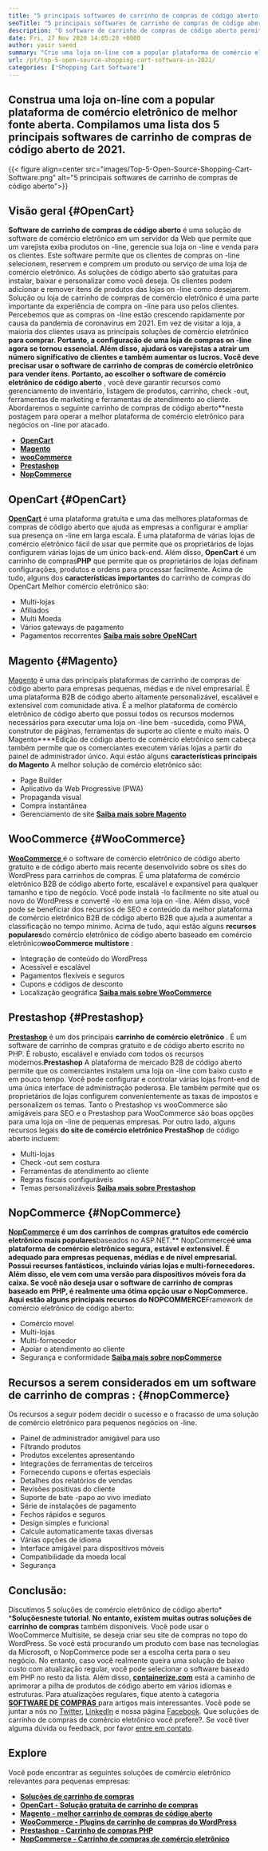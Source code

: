 ```yaml
---
title: "5 principais softwares de carrinho de compras de código aberto em 2021" 
seoTitle: "5 principais softwares de carrinho de compras de código aberto em 2021" 
description: "O software de carrinho de compras de código aberto permite configurar um site de comércio eletrônico on-line de baixo custo para o seu negócio. Vamos revisar os 5 principais carrinhos de compras de freeware." 
date: Fri, 27 Nov 2020 14:05:20 +0000
author: yasir saeed
summary: "Crie uma loja on-line com a popular plataforma de comércio eletrônico de melhor fonte aberta. Compilamos uma lista dos 5 principais softwares de carrinho de compras de código aberto de 2021." 
url: /pt/top-5-open-source-shopping-cart-software-in-2021/
categories: ['Shopping Cart Software']
---
```


## Construa uma loja on-line com a popular plataforma de comércio eletrônico de melhor fonte aberta. Compilamos uma lista dos 5 principais softwares de carrinho de compras de código aberto de 2021.

{{< figure align=center src="images/Top-5-Open-Source-Shopping-Cart-Software.png" alt="5 principais softwares de carrinho de compras de código aberto">}}


## **Visão geral** {#OpenCart}

**Software de carrinho de compras de código aberto** é uma solução de software de comércio eletrônico em um servidor da Web que permite que um varejista exiba produtos on -line, gerencie sua loja on -line e venda para os clientes. Este software permite que os clientes de compras on -line selecionem, reservem e comprem um produto ou serviço de uma loja de comércio eletrônico. As soluções de código aberto são gratuitas para instalar, baixar e personalizar como você deseja. Os clientes podem adicionar e remover itens de produtos das lojas on -line como desejarem. Solução ou loja de carrinho de compras de comércio eletrônico é uma parte importante da experiência de compra on -line para uso pelos clientes.
Percebemos que as compras on -line estão crescendo rapidamente por causa da pandemia de coronavírus em 2021. Em vez de visitar a loja, a maioria dos clientes usava as principais soluções de comércio eletrônico **para comprar. Portanto, a configuração de uma loja de compras on -line agora se tornou essencial. Além disso, ajudará os varejistas a atrair um número significativo de clientes e também aumentar os lucros. Você deve precisar usar o software de carrinho de compras de comércio eletrônico para vender itens. Portanto, ao escolher o software de comércio eletrônico de código aberto** , você deve garantir recursos como gerenciamento de inventário, listagem de produtos, carrinho, check -out, ferramentas de marketing e ferramentas de atendimento ao cliente.
Abordaremos o seguinte carrinho de compras de código aberto**nesta postagem para operar a melhor plataforma de comércio eletrônico para negócios on -line por atacado.
* [ **OpenCart** ][1]
* [ **Magento** ][2]
* [ **wooCommerce** ][3]
* [ **Prestashop** ][4]
* [ **NopCommerce** ][5]

## OpenCart {#OpenCart}

[ **OpenCart**][6] é uma plataforma gratuita e uma das melhores plataformas de compras de código aberto que ajuda as empresas a configurar e ampliar sua presença on -line em larga escala. É uma plataforma de várias lojas de comércio eletrônico fácil de usar que permite que os proprietários de lojas configurem várias lojas de um único back-end. Além disso, **OpenCart** é um carrinho de compras**PHP** que permite que os proprietários de lojas definam configurações, produtos e ordens para processar facilmente.
Acima de tudo, alguns dos **características importantes** do carrinho de compras do OpenCart Melhor comércio eletrônico são:
  * Multi-lojas
  * Afiliados
  * Multi Moeda
  * Vários gateways de pagamento
  * Pagamentos recorrentes
[ **Saiba mais sobre OpeNCart** ][7]

## Magento {#Magento}

[Magento][8] é uma das principais plataformas de carrinho de compras de código aberto para empresas pequenas, médias e de nível empresarial. É uma plataforma B2B de código aberto altamente personalizável, escalável e extensível com comunidade ativa. É a melhor plataforma de comércio eletrônico de código aberto que possui todos os recursos modernos necessários para executar uma loja on -line bem -sucedida, como PWA, construtor de páginas, ferramentas de suporte ao cliente e muito mais. O Magento****Edição de código aberto de comércio eletrônico sem cabeça também permite que os comerciantes executem várias lojas a partir do painel de administrador único.
Aqui estão alguns **características principais do Magento** A melhor solução de comércio eletrônico são:
  * Page Builder
  * Aplicativo da Web Progressive (PWA)
  * Propaganda visual
  * Compra instantânea
  * Gerenciamento de site
[ **Saiba mais sobre Magento** ][8]

## WooCommerce {#WooCommerce}

[ **WooCommerce** ][9] é o software de comércio eletrônico de código aberto gratuito e de código aberto mais recente desenvolvido sobre os sites do WordPress para carrinhos de compras. É uma plataforma de comércio eletrônico B2B de código aberto forte, escalável e expansível para qualquer tamanho e tipo de negócio. Você pode instalá -lo facilmente no site atual ou novo do WordPress e convertê -lo em uma loja on -line. Além disso, você pode se beneficiar dos recursos de SEO e conteúdo da melhor plataforma de comércio eletrônico B2B de código aberto B2B que ajuda a aumentar a classificação no tempo mínimo.
Acima de tudo, aqui estão alguns **recursos populares**do comércio eletrônico de código aberto baseado em comércio eletrônico**wooCommerce multistore** :
  * Integração de conteúdo do WordPress
  * Acessível e escalável
  * Pagamentos flexíveis e seguros
  * Cupons e códigos de desconto
  * Localização geográfica
[ **Saiba mais sobre WooCommerce** ][10]

## Prestashop {#Prestashop}

[ **Prestashop**][11] é um dos principais **carrinho de comércio eletrônico** . É um software de carrinho de compras gratuito e de código aberto escrito no PHP. É robusto, escalável e enviado com todos os recursos modernos.**Prestashop** A plataforma de mercado B2B de código aberto permite que os comerciantes instalem uma loja on -line com baixo custo e em pouco tempo. Você pode configurar e controlar várias lojas front-end de uma única interface de administração poderosa. Ele também permite que os proprietários de lojas configurem convenientemente as taxas de impostos e personalizem os temas. Tanto o Prestashop vs wooCommerce são amigáveis ​​para SEO e o Prestashop para WooCommerce são boas opções para uma loja on -line de pequenas empresas.
Por outro lado, alguns recursos legais **do site de comércio eletrônico PrestaShop** de código aberto incluem:
  * Multi-lojas
  * Check -out sem costura
  * Ferramentas de atendimento ao cliente
  * Regras fiscais configuráveis
  * Temas personalizáveis
[ **Saiba mais sobre Prestashop** ][12]

## NopCommerce {#NopCommerce}

**[NopCommerce][13] **é um dos carrinhos de compras gratuitos e**de comércio eletrônico mais populares**baseados no ASP.NET.** NopCommerce**é uma plataforma de comércio eletrônico segura, estável e extensível. É adequado para empresas pequenas, médias e de nível empresarial. Possui recursos fantásticos, incluindo várias lojas e multi-fornecedores. Além disso, ele vem com uma versão para dispositivos móveis fora da caixa. Se você não deseja usar o software de carrinho de compras baseado em PHP, é realmente uma ótima opção usar o NopCommerce.
Aqui estão alguns principais recursos do NOPCOMMERCE**Framework de comércio eletrônico de código aberto:
  * Comércio movel
  * Multi-lojas
  * Multi-fornecedor
  * Apoiar o atendimento ao cliente
  * Segurança e conformidade
[ **Saiba mais sobre nopCommerce** ][14]

## **Recursos a serem considerados em um software de carrinho de compras** : {#nopCommerce}

Os recursos a seguir podem decidir o sucesso e o fracasso de uma solução de comércio eletrônico para pequenos negócios on -line.
  * Painel de administrador amigável para uso
  * Filtrando produtos
  * Produtos excelentes apresentando
  * Integrações de ferramentas de terceiros
  * Fornecendo cupons e ofertas especiais
  * Detalhes dos relatórios de vendas
  * Revisões positivas do cliente
  * Suporte de bate -papo ao vivo imediato
  * Série de instalações de pagamento
  * Fechos rápidos e seguros
  * Design simples e funcional
  * Calcule automaticamente taxas diversas
  * Várias opções de idioma
  * Interface amigável para dispositivos móveis
  * Compatibilidade da moeda local
  * Segurança

## Conclusão:
Discutimos 5 soluções de comércio eletrônico de código aberto* *****Soluções**neste tutorial. No entanto, existem muitas outras soluções de carrinho de compras** também disponíveis. Você pode usar o WooCommerce Multisite, se deseja criar seu site de compras no topo do WordPress. Se você está procurando um produto com base nas tecnologias da Microsoft, o NopCommerce pode ser a escolha certa para o seu negócio. No entanto, caso você realmente queira uma solução de baixo custo com atualização regular, você pode selecionar o software baseado em PHP no resto da lista.
Além disso, [ **containerize.com**][15] está a caminho de aprimorar a pilha de produtos de código aberto em vários idiomas e estruturas. Para atualizações regulares, fique atento à categoria [**SOFTWARE DE COMPRAS** ][16] para artigos mais interessantes. Você pode se juntar a nós no [Twitter][17], [LinkedIn][18] e nossa página [Facebook][19]. Que soluções de carrinho de compras de comércio eletrônico você prefere?. Se você tiver alguma dúvida ou feedback, por favor [entre em contato][20].

## Explore
Você pode encontrar as seguintes soluções de comércio eletrônico relevantes para pequenas empresas:
* [ **Soluções de carrinho de compras** ][21]
* [ **OpenCart - Solução gratuita de carrinho de compras** ][22]
* [ **Magento - melhor carrinho de compras de código aberto** ][23]
* [ **WooCommerce - Plugins de carrinho de compras do WordPress** ][24]
* [ **Prestashop - Carrinho de compras PHP** ][25]
* [ **NopCommerce - Carrinho de compras de comércio eletrônico** ][26]



[1]: #OpenCart
[2]: #Magento
[3]: #WooCommerce
[4]: #PrestaShop
[5]: #nopCommerce
[6]: https://products.containerize.com/ecommerce/opencart/
[7]: https://www.opencart.com/
[8]: https://magento.com/
[9]: https://products.containerize.com/ecommerce/woocommerce/
[10]: https://woocommerce.com/
[11]: https://products.containerize.com/ecommerce/prestashop/
[12]: https://www.prestashop.com/
[13]: https://products.containerize.com/ecommerce/nopcommerce/
[14]: https://www.nopcommerce.com/
[15]: https://www.containerize.com/
[16]: https://blog.containerize.com/category/shopping-cart-software
[17]: https://twitter.com/containerize_co
[18]: https://www.linkedin.com/company/containerize/
[19]: http://facebook.com/containerize
[20]: mailto:yasir.saeed@aspose.com
[21]: https://products.containerize.com/ecommerce
[22]: https://products.containerize.com/ecommerce/opencart
[23]: https://products.containerize.com/ecommerce/magento
[24]: https://products.containerize.com/ecommerce/woocommerce
[25]: https://products.containerize.com/ecommerce/prestashop
[26]: https://products.containerize.com/ecommerce/nopcommerce

